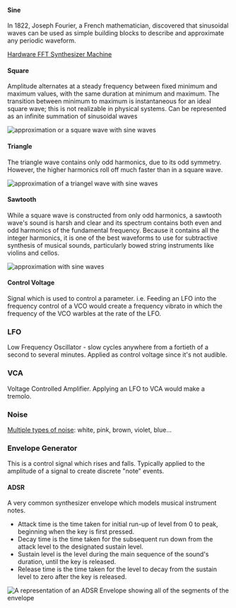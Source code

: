 #### Sine

In 1822, Joseph Fourier, a French mathematician, discovered that sinusoidal waves can be used as simple building blocks to describe and approximate any periodic waveform. 

[Hardware FFT Synthesizer Machine](https://www.youtube.com/watch?v=8KmVDxkia_w)

#### Square

Amplitude alternates at a steady frequency between fixed minimum and maximum values, with the same duration at minimum and maximum. The transition between minimum to maximum is instantaneous for an ideal square wave; this is not realizable in physical systems. Can be represented as an infinite summation of sinusoidal waves

![approximation or a square wave with sine waves](https://upload.wikimedia.org/wikipedia/commons/b/bc/Fourier_series_for_square_wave.gif)

#### Triangle

The triangle wave contains only odd harmonics, due to its odd symmetry. However, the higher harmonics roll off much faster than in a square wave. 

![approximation of a triangel wave with sine waves](https://upload.wikimedia.org/wikipedia/commons/b/bb/Synthesis_triangle.gif)

#### Sawtooth

While a square wave is constructed from only odd harmonics, a sawtooth wave's sound is harsh and clear and its spectrum contains both even and odd harmonics of the fundamental frequency. Because it contains all the integer harmonics, it is one of the best waveforms to use for subtractive synthesis of musical sounds, particularly bowed string instruments like violins and cellos. 

![approximation with sine waves](https://upload.wikimedia.org/wikipedia/commons/d/d4/Synthesis_sawtooth.gif)

#### Control Voltage 

Signal which is used to control a parameter. i.e. Feeding an LFO into the frequency control of a VCO would create a frequency vibrato in which the frequency of the VCO warbles at the rate of the LFO. 

### LFO

Low Frequency Oscillator - slow cycles anywhere from a fortieth of a second to several minutes. Applied as control voltage since it's not audible. 

### VCA

Voltage Controlled Amplifier. Applying an LFO to VCA would make a tremolo.

### Noise

[Multiple types of noise](https://en.wikipedia.org/wiki/Colors_of_noise): white, pink, brown, violet, blue...

### Envelope Generator

This is a control signal which rises and falls. Typically applied to the amplitude of a signal to create discrete "note" events. 

#### ADSR

A very common synthesizer envelope which models musical instrument notes. 

* Attack time is the time taken for initial run-up of level from 0 to peak, beginning when the key is first pressed.
* Decay time is the time taken for the subsequent run down from the attack level to the designated sustain level.
* Sustain level is the level during the main sequence of the sound's duration, until the key is released.
* Release time is the time taken for the level to decay from the sustain level to zero after the key is released.

![A representation of an ADSR Envelope showing all of the segments of the envelope](https://upload.wikimedia.org/wikipedia/commons/thumb/e/ea/ADSR_parameter.svg/2560px-ADSR_parameter.svg.png)
